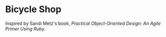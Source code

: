 # Bicycle Shop
Inspired by Sandi Metz's book, _Practical Object-Oriented Design: An Agile
Primer Using Ruby_.
